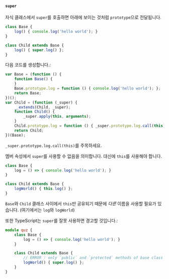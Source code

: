 #### `super`

자식 클래스에서 `super`를 호출하면 아래에 보이는 것처럼 `prototype`으로 전달됩니다.

```ts
class Base {
    log() { console.log('hello world'); }
}

class Child extends Base {
    log() { super.log() };
}
```
다음 코드를 생성합니다.:

```js
var Base = (function () {
    function Base() {
    }
    Base.prototype.log = function () { console.log('hello world'); };
    return Base;
})();
var Child = (function (_super) {
    __extends(Child, _super);
    function Child() {
        _super.apply(this, arguments);
    }
    Child.prototype.log = function () { _super.prototype.log.call(this); };
    return Child;
})(Base);

```
`_super.prototype.log.call(this)`를 주목하세요.

멤버 속성에서 `super`를 사용할 수 없음을 의미합니다. 대신에 `this`를 사용해야 합니다.

```ts
class Base {
    log = () => { console.log('hello world'); }
}

class Child extends Base {
    logWorld() { this.log() };
}
```

`Base`와 `Child` 클래스 사이에서 `this`만 공유되기 때문에 *다른* 이름을 사용할 필요가 있습니다. (여기에서는 `log`와 `logWorld`)

또한 TypeScript는 `super`를 잘못 사용하면 경고할 것입니다.:

```ts
module quz {
    class Base {
        log = () => { console.log('hello world'); }
    }

    class Child extends Base {
        // ERROR : only `public` and `protected` methods of base class are accessible via `super`
        logWorld() { super.log() };
    }
}
```
